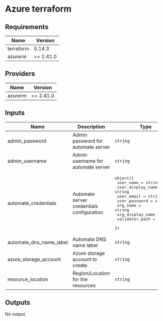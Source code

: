 # Azure terraform

## Requirements

| Name | Version |
|------|---------|
| terraform | 0.14.3 |
| azurerm | >= 2.41.0 |

## Providers

| Name | Version |
|------|---------|
| azurerm | >= 2.41.0 |

## Inputs

| Name | Description | Type | Default | Required |
|------|-------------|------|---------|:--------:|
| admin\_password | Admin password for automate server | `string` | n/a | yes |
| admin\_username | Admin username for automate server | `string` | n/a | yes |
| automate\_credentials | Automate server credentials configuration | <pre>object({<br>    user_name          = string<br>    user_display_name  = string<br>    user_email         = string<br>    user_password      = string<br>    org_name           = string<br>    org_display_name   = string<br>    validator_path     = string<br>  })</pre> | n/a | yes |
| automate\_dns\_name\_label | Automate DNS name label | `string` | n/a | yes |
| azure\_storage\_account | Azure storage account to create | `string` | n/a | yes |
| resource\_location | Region/Location for the resources | `string` | `"southindia"` | no |

## Outputs

No output.

